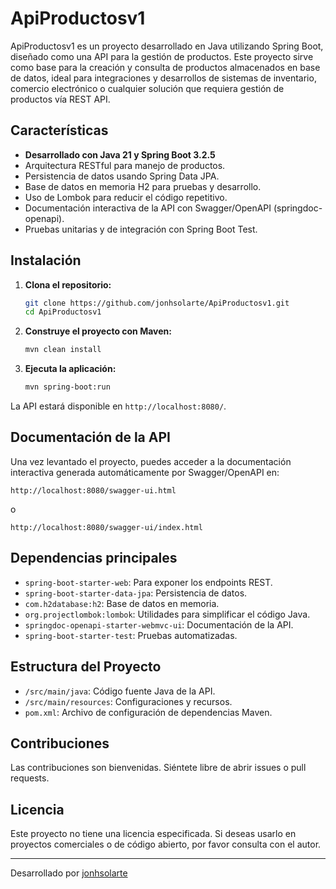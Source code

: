 # ApiProductosv1

ApiProductosv1 es un proyecto desarrollado en Java utilizando Spring Boot, diseñado como una API para la gestión de productos. Este proyecto sirve como base para la creación y consulta de productos almacenados en base de datos, ideal para integraciones y desarrollos de sistemas de inventario, comercio electrónico o cualquier solución que requiera gestión de productos vía REST API.

## Características

- **Desarrollado con Java 21 y Spring Boot 3.2.5**
- Arquitectura RESTful para manejo de productos.
- Persistencia de datos usando Spring Data JPA.
- Base de datos en memoria H2 para pruebas y desarrollo.
- Uso de Lombok para reducir el código repetitivo.
- Documentación interactiva de la API con Swagger/OpenAPI (springdoc-openapi).
- Pruebas unitarias y de integración con Spring Boot Test.

## Instalación

1. **Clona el repositorio:**
   ```bash
   git clone https://github.com/jonhsolarte/ApiProductosv1.git
   cd ApiProductosv1
   ```

2. **Construye el proyecto con Maven:**
   ```bash
   mvn clean install
   ```

3. **Ejecuta la aplicación:**
   ```bash
   mvn spring-boot:run
   ```

La API estará disponible en `http://localhost:8080/`.

## Documentación de la API

Una vez levantado el proyecto, puedes acceder a la documentación interactiva generada automáticamente por Swagger/OpenAPI en:

```
http://localhost:8080/swagger-ui.html
```
o
```
http://localhost:8080/swagger-ui/index.html
```

## Dependencias principales

- `spring-boot-starter-web`: Para exponer los endpoints REST.
- `spring-boot-starter-data-jpa`: Persistencia de datos.
- `com.h2database:h2`: Base de datos en memoria.
- `org.projectlombok:lombok`: Utilidades para simplificar el código Java.
- `springdoc-openapi-starter-webmvc-ui`: Documentación de la API.
- `spring-boot-starter-test`: Pruebas automatizadas.

## Estructura del Proyecto

- `/src/main/java`: Código fuente Java de la API.
- `/src/main/resources`: Configuraciones y recursos.
- `pom.xml`: Archivo de configuración de dependencias Maven.

## Contribuciones

Las contribuciones son bienvenidas. Siéntete libre de abrir issues o pull requests.

## Licencia

Este proyecto no tiene una licencia especificada. Si deseas usarlo en proyectos comerciales o de código abierto, por favor consulta con el autor.

---

Desarrollado por [jonhsolarte](https://github.com/jonhsolarte)
